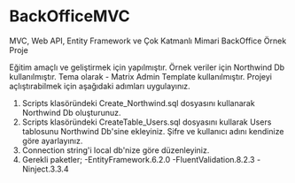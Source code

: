 # BackOfficeMVC
MVC, Web API, Entity Framework ve Çok Katmanlı Mimari BackOffice Örnek Proje

Eğitim amaçlı ve geliştirmek için yapılmıştır.
Örnek veriler için Northwind Db kullanılmıştır.
Tema olarak - Matrix Admin Template kullanılmıştır.
Projeyi açlıştırabilmek için aşağıdaki adımları uygulayınız.

1. Scripts klasöründeki Create_Northwind.sql dosyasını kullanarak Northwind Db oluşturunuz.
2. Scripts klasöründeki CreateTable_Users.sql dosyasını kullarak Users tablosunu Northwind Db'sine ekleyiniz.
   Şifre ve kullanıcı adını kendinize göre ayarlayınız.
3. Connection string'i local db'nize göre düzenleyiniz.
4. Gerekli paketler;
      -EntityFramework.6.2.0
      -FluentValidation.8.2.3
      -Ninject.3.3.4
